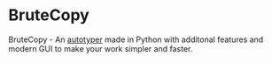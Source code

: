# BruteCopy
BruteCopy - An <ins>autotyper</ins> made in Python with additonal features and modern GUI to make your work simpler and faster.
